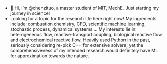 - 👋 Hi, I’m @chenzituo, a master student of MIT, MechE. Just starting my journey in science!
- Looking for a topic for the research life here right now! My ingredients include: combustion chemistry, CFD, scientific machine learning, stochastic process, dynamical systems ... My interests lie in: heterogeneous flow, reactive-transport coupling, biological reactive flow and electrochemical reactive flow. Heavily used Python in the past, seriously considering re-pick C++ for extensive solvers; yet the comprehensiveness of my intended research would definitely have ML for approximation towards the nature.

<!---
chenzituo/chenzituo is a ✨ special ✨ repository because its `README.md` (this file) appears on your GitHub profile.
You can click the Preview link to take a look at your changes.
--->
